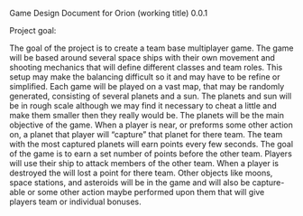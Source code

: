 Game Design Document for Orion (working title) 0.0.1

Project goal:

The goal of the project is to create a team base multiplayer game. The game will be based around several space ships with their own movement and shooting mechanics that will define different classes and team roles. This setup may make the balancing difficult so it and may have to be refine or simplified. Each game will be played on a vast map, that may be randomly generated, consisting of several planets and a sun. The planets and sun will be in rough scale although we may find it necessary to cheat a little and make them smaller then they really would be. The planets will be the main objective of the game. When a player is near, or preforms some other action on, a planet that player will “capture” that planet for there team. The team with the most captured planets will earn points every few seconds. The goal of the game is to earn a set number of points before the other team. Players will use their ship to attack members of the other team. When a player is destroyed the will lost a point for there team. Other objects like moons, space stations, and asteroids will be in the game and will also be capture-able or some other action maybe performed upon them that will give players team or individual bonuses.
